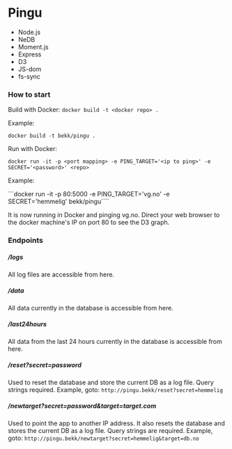 # Pingu

* Node.js
* NeDB
* Moment.js
* Express
* D3
* JS-dom
* fs-sync

### How to start
Build with Docker:
```docker build -t <docker repo> .```


Example:

```docker build -t bekk/pingu .```

Run with Docker:

```docker run -it -p <port mapping> -e PING_TARGET='<ip to ping>' -e SECRET='<password>' <repo>```


Example:

```docker run -it -p 80:5000 -e PING_TARGET='vg.no' -e SECRET='hemmelig' bekk/pingu````

It is now running in Docker and pinging vg.no. Direct your web browser to the docker machine's IP on port 80 to see the D3 graph.

### Endpoints

##### /logs
All log files are accessible from here.

##### /data
All data currently in the database is accessible from here.

##### /last24hours
All data from the last 24 hours currently in the database is accessible from here.

##### /reset?secret=password
Used to reset the database and store the current DB as a log file. Query strings required.
Example, goto: ```http://pingu.bekk/reset?secret=hemmelig```

##### /newtarget?secret=password&target=target.com
Used to point the app to another IP address. It also resets the database and stores the current DB as a log file. Query strings are required.
Example, goto: ```http://pingu.bekk/newtarget?secret=hemmelig&target=db.no```
